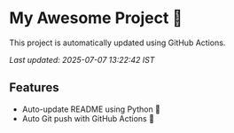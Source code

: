 # My Awesome Project 🚀

This project is automatically updated using GitHub Actions.

_Last updated: 2025-07-07 13:22:42 IST_

## Features
- Auto-update README using Python 🐍
- Auto Git push with GitHub Actions 🤖
